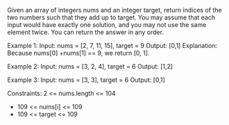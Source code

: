 Given an array of integers nums and an integer target, return indices of the two numbers such that they add up to target.
You may assume that each input would have exactly one solution, and you may not use the same element twice.
You can return the answer in any order.

Example 1:
Input: nums = [2, 7, 11, 15], target = 9
Output: [0,1]
Explanation: Because nums[0] +nums[1] == 9, we return [0, 1].

Example 2:
Input: nums = [3, 2, 4], target = 6
Output: [1,2]

Example 3:
Input: nums = [3, 3], target = 6
Output: [0,1]

Constraints:
2 <= nums.length <= 104
- 109 <= nums[i] <= 109
- 109 <= target <= 109
